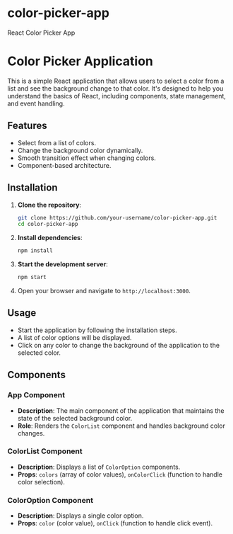 # color-picker-app
React Color Picker App
# Color Picker Application

This is a simple React application that allows users to select a color from a list and see the background change to that color. It's designed to help you understand the basics of React, including components, state management, and event handling.
## Features

- Select from a list of colors.
- Change the background color dynamically.
- Smooth transition effect when changing colors.
- Component-based architecture.
## Installation

1. **Clone the repository**:
    ```bash
    git clone https://github.com/your-username/color-picker-app.git
    cd color-picker-app
    ```

2. **Install dependencies**:
    ```bash
    npm install
    ```

3. **Start the development server**:
    ```bash
    npm start
    ```

4. Open your browser and navigate to `http://localhost:3000`.

## Usage

- Start the application by following the installation steps.
- A list of color options will be displayed.
- Click on any color to change the background of the application to the selected color.

## Components

### App Component
- **Description**: The main component of the application that maintains the state of the selected background color.
- **Role**: Renders the `ColorList` component and handles background color changes.

### ColorList Component
- **Description**: Displays a list of `ColorOption` components.
- **Props**: `colors` (array of color values), `onColorClick` (function to handle color selection).

### ColorOption Component
- **Description**: Displays a single color option.
- **Props**: `color` (color value), `onClick` (function to handle click event).
